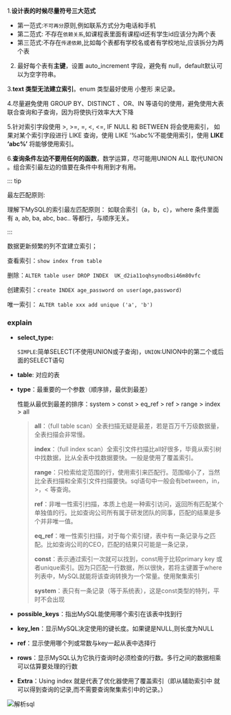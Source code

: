 1.**设计表的时候尽量符号三大范式**

- 第一范式:`不可再分`原则,例如联系方式分为电话和手机
- 第二范式: 不存在`依赖关系`,如课程表里面有课程id还有学生id应该分为两个表
- 第三范式:不存在`传递依赖`,比如每个表都有学校名或者有学校地址,应该拆分为两个表

2. 最好每个表有**主键**，设置 auto_increment 字段，避免有 null，default默认可以为空字符串。

3.**text 类型无法建立索引**。enum 类型最好使用 小整形 来记录。

4.尽量避免使用 GROUP BY、DISTINCT 、OR、IN 等语句的使用，避免使用大表联合查询和子查询，因为将使执行效率大大下降

5.针对索引字段使用 >, >=, =, <, <=, IF NULL 和 BETWEEN 将会使用索引， 如果对某个索引字段进行 LIKE 查询，使用 LIKE ‘%abc%’不能使用索引，使用 **LIKE ‘abc%’** 将能够使用索引。

6.**查询条件左边不要用任何的函数**，数学运算，尽可能用UNION ALL 取代UNION 。组合索引最左边的值要在条件中有用到才有用。

::: tip

最左匹配原则: 

理解下MySQL的索引最左匹配原则：
如联合索引（a，b，c），where 条件里面有 a, ab, ba, abc, bac.. 等都行，与顺序无关。

::: 

数据更新频繁的列不宜建立索引；

查看索引：`show index from table`

删除：`ALTER table user DROP INDEX  UK_d2ia11oqhsynodbsi46m80vfc`

创建索引：`create INDEX age_password on user(age,password)` 

唯一索引： `ALTER table xxx add unique ('a', 'b')`

### explain

- **select_type:**	 

  ​	`SIMPLE`:简单SELECT(不使用UNION或子查询)，`UNION`:UNION中的第二个或后面的SELECT语句

- **table**: 对应的表

- **type**：最重要的一个参数（顺序排，最优到最差）

  性能从最优到最差的排序：system > const > eq_ref > ref > range > index > all

  > **all**：（full table scan）全表扫描无疑是最差，若是百万千万级数据量，全表扫描会非常慢。
  >
  > **index**：（full index scan）全索引文件扫描比all好很多，毕竟从索引树中找数据，比从全表中找数据要快。一般是使用了覆盖索引。
  >
  > **range**：只检索给定范围的行，使用索引来匹配行。范围缩小了，当然比全表扫描和全索引文件扫描要快。sql语句中一般会有between，in，>，< 等查询。
  >
  > **ref**：非唯一性索引扫描，本质上也是一种索引访问，返回所有匹配某个单独值的行。比如查询公司所有属于研发团队的同事，匹配的结果是多个并非唯一值。
  >
  > **eq_ref**：唯一性索引扫描，对于每个索引键，表中有一条记录与之匹配。比如查询公司的CEO，匹配的结果只可能是一条记录，
  >
  > **const**：表示通过索引一次就可以找到，const用于比较primary key 或者unique索引。因为只匹配一行数据，所以很快，若将主键置于where列表中，MySQL就能将该查询转换为一个常量。使用聚集索引
  >
  > **system**：表只有一条记录（等于系统表），这是const类型的特列，平时不会出现

- **possible_keys**：指出MySQL能使用哪个索引在该表中找到行

- **key_len**：显示MySQL决定使用的键长度。如果键是NULL,则长度为NULL

- **ref**：显示使用哪个列或常数与key一起从表中选择行

- **rows**：显示MySQL认为它执行查询时必须检查的行数。多行之间的数据相乘可以估算要处理的行数

- **Extra**：Using index 就是代表了优化器使用了覆盖索引（即从辅助索引中
  就可以得到查询的记录,而不需要查询聚集索引中的记录。）

![解析sql](https://i.loli.net/2019/06/15/5d04860b08e6764970.jpg)

 
